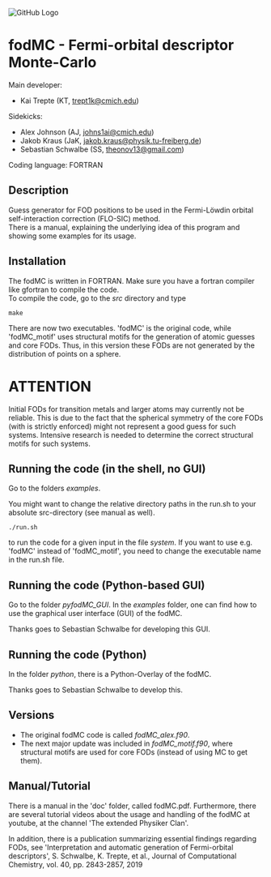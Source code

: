 ![GitHub Logo](images/logo_fodMC.png)

# fodMC - Fermi-orbital descriptor Monte-Carlo 

Main developer:  

*  Kai Trepte (KT, trept1k@cmich.edu)    

Sidekicks:  

* Alex Johnson (AJ, johns1ai@cmich.edu)   
* Jakob Kraus (JaK, jakob.kraus@physik.tu-freiberg.de)   
* Sebastian Schwalbe (SS, theonov13@gmail.com)    

Coding language: FORTRAN   

## Description
   
Guess generator for FOD positions to be used in the Fermi-Löwdin orbital self-interaction correction (FLO-SIC) method.           
There is a manual, explaining the underlying idea of this program and showing some examples for its usage.

## Installation 
The fodMC is written in FORTRAN. Make sure you have a fortran compiler like gfortran to compile the code.  
To compile the code, go to the *src* directory and type   

```compile
make
```

There are now two executables. 'fodMC' is the original code, while 'fodMC_motif' uses structural motifs 
for the generation of atomic guesses and core FODs. Thus, in this version these FODs are not generated 
by the distribution of points on a sphere.

# ATTENTION
Initial FODs for transition metals and larger atoms may currently not be reliable.
This is due to the fact that the spherical symmetry of the core FODs (with is strictly enforced)
might not represent a good guess for such systems. Intensive research is needed to determine the 
correct structural motifs for such systems.


## Running the code (in the shell, no GUI) 

Go to the folders *examples*. 

You might want to change the relative directory paths in the run.sh to your absolute src-directory (see manual as well).                                         
```should work with all shells
./run.sh
```

to run the code for a given input in the file *system*.
If you want to use e.g. 'fodMC' instead of 'fodMC_motif', 
you need to change the executable name in the run.sh file.

## Running the code (Python-based GUI)

Go to the folder *pyfodMC_GUI*.
In the *examples* folder, one can find how to use the graphical user interface (GUI) of the fodMC. 

Thanks goes to Sebastian Schwalbe for developing this GUI.

## Running the code (Python)
In the folder *python*, there is a Python-Overlay of the fodMC. 

Thanks goes to Sebastian Schwalbe to develop this.

## Versions
* The original fodMC code is called *fodMC_alex.f90*. 
* The next major update was included in *fodMC_motif.f90*, where structural motifs are used for core FODs (instead of using MC to get them).

## Manual/Tutorial

There is a manual in the 'doc' folder, called fodMC.pdf. 
Furthermore, there are several tutorial videos about the 
usage and handling of the fodMC at youtube, 
at the channel 'The extended Physiker Clan'.

In addition, there is a publication summarizing essential findings regarding FODs, see 
'Interpretation and automatic generation of Fermi-orbital descriptors', S. Schwalbe, K. Trepte, et al., Journal of Computational Chemistry, vol. 40, pp. 2843-2857, 2019
